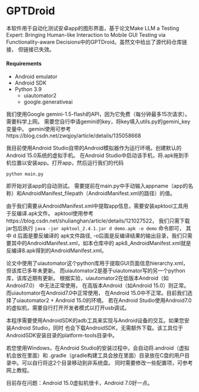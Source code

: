 # GPTDroid

本软件用于自动化测试安卓app的图形界面，基于论文Make LLM a Testing Expert: Bringing Human-like Interaction to
Mobile GUI Testing via Functionality-aware Decisions中的GPTDroid。虽然文中给出了源代码仓库链接，
但链接已失效。


#### Requirements
* Android emulator
* Android SDK
* Python 3.9
  * uiautomator2
  * google.generativeai

我们使用Google gemini-1.5-flash的API，因为它免费（每分钟最多15次请求）。需要科学上网。
需要您自行申请gemini的key，将key填入utils.py的gemini_key变量中。
gemini使用可参考https://blog.csdn.net/zwqjoy/article/details/135058668

我目前使用Android Studio自带的Android模拟器作为运行环境。创建默认的Android 15.0系统的虚拟手机。
在Android Studio中启动该手机，将.apk拖到手机位置以安装app。打开app，然后运行我们的代码

`python main.py`

即开始对该app的自动测试。
需要提前在main.py中手动输入appname（app的名称）和AndroidManifest_filepath（AndroidManifest.xml的路径）的值。

由于我们需要从AndroidManifest.xml中提取app信息，需要安装apktool工具用于反编译.apk文件。
apktool使用参考https://blog.csdn.net/shulianghan/article/details/121027522，
我们只需下载jar包后执行 `java -jar apktool_2.4.1.jar d demo.apk -o demo` 命令即可，
其中 d 后面是要反编译的
apk文件路径, -o后面是反编译结果的输出目录，我们只需要其中的AndroidManifest.xml，如本仓库中的
apk8_AndroidManifest.xml就是反编译8.apk得到的AndroidManifest.xml。

论文中使用了uiautomator这个python库用于提取GUI页面信息hierarchy.xml，但该库已多年未更新。
而uiautomator2是基于uiautomator写的另一个python库，该库近期有更新。
根据实验，uiautomator2在低版本Android（如Android7.0） 中无法正常使用，
在高版本Android（如Android 15.0）则正常。而uiautomator在Android7.0中正常使用，
在Android 15.0中不正常。目前我们选择了uiautomator2 + Android 15.0的环境。
若在Android Studio使用Android7.0的虚拟机，需要自行打开开发者模式以打开usb调试。

本程序需要使用AndroidSDK的adb工具来实现与Android设备的交互。如果您安装Android Studio，同时
也会下载AndroidSDK，无需额外下载。该工具位于AndroidSDK安装目录的platform-tools目录中。

若您使用Windows，在Android Studio的安装过程中，会自动将.android（虚拟机会放在里面）和
.gradle（gradle构建工具会放在里面）目录放在C盘的用户目录中。可以自行将这2个目录移动到非系统盘。
同时需要修改一些配置项，可参考网上教程。

目前存在问题：Android 15.0虚拟机很卡，Android 7.0好一点。







